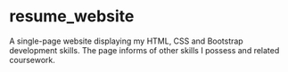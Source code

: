 # resume_website
A single-page website displaying my HTML, CSS and Bootstrap development skills. The page informs of other skills I possess and related coursework. 
